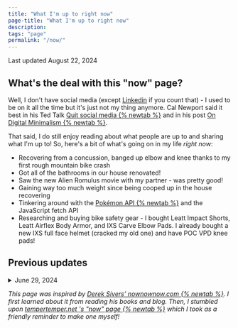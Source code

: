 ```yaml
---
title: "What I'm up to right now"
page-title: "What I'm up to right now"
description:
tags: "page"
permalink: "/now/"
---
```


<span class="font-mono text-xl text-stone-600 sm:text-2xl dark:text-stone-300">Last updated August 22, 2024</span>

## What's the deal with this "now" page?

Well, I don't have social media (except [Linkedin](https://www.linkedin.com/in/caseyocampo/) if you count that) - I used to be on it all the time but it's just not my thing anymore. Cal Newport said it best in his Ted Talk <a href="https://www.youtube.com/watch?v=3E7hkPZ-HTk" target="_blank">Quit social media {% newtab %}</a> and in his post <a href="https://calnewport.com/on-digital-minimalism/" target="_blank">On Digital Minimalism {% newtab %}</a>.

That said, I do still enjoy reading about what people are up to and sharing what I'm up to! So, here's a bit of what's going on in my life _right now_:

- Recovering from a concussion, banged up elbow and knee thanks to my first rough mountain bike crash
- Got all of the bathrooms in our house renovated!
- Saw the new Alien Romulus movie with my partner - was pretty good!
- Gaining way too much weight since being cooped up in the house recovering
- Tinkering around with the <a href="https://pokeapi.co/" target="_blank">Pokémon API {% newtab %}</a> and the JavaScript fetch API
- Researching and buying bike safety gear - I bought Leatt Impact Shorts, Leatt Airflex Body Armor, and IXS Carve Elbow Pads. I already bought a new IXS full face helmet (cracked my old one) and have POC VPD knee pads!

## Previous updates

<details class="border-stone-200 dark:border-stone-700">
 <summary>June 29, 2024</summary>

- Taking up a new hobby, mountain biking, for the last few months
- Upgrading my 2023 Specialized Rockhopper Sport bike - so far I've added a dropper post, new stem and carbon stem spacers, handlebars, grips, and most recently, tires and a new fork
- Working on perfecting thin, crispy homemade pizza made with a high protein dough mixture of vital wheat gluten and King Arthur flour
- Getting more steps in with my new walking pad
- Watching _all_ of the Aliens movies with my partner Jeff
- Learning more about <a href="https://www.11ty.dev/" target="_blank">Eleventy {% newtab %}</a>

</details>

_This page was inspired by <a href="https://nownownow.com/about" target="_blank">Derek Sivers’ nownownow.com {% newtab %}</a>. I first learned about it from reading his books and blog. Then, I stumbled upon <a href="https://www.tempertemper.net/now" target="_blank">tempertemper.net 's "now" page {% newtab %}</a> which I took as a friendly reminder to make one myself!_

